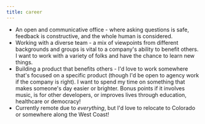 ```yaml
---
title: career
---
```


- An open and communicative office - where asking questions is safe, feedback is constructive, and the whole human is considered.
- Working with a diverse team - a mix of viewpoints from different backgrounds and groups is vital to a company's ability to benefit others. I want to work with a variety of folks and have the chance to learn new things.
- Building a product that benefits others - I'd love to work somewhere that's focused on a specific product (though I'd be open to agency work if the company is right). I want to spend my time on something that makes someone's day easier or brighter. Bonus points if it involves music, is for other developers, or improves lives through education, healthcare or democracy!
- Currently remote due to *everything*, but I'd love to relocate to Colorado or somewhere along the West Coast!

<!-- - Building a product that benefits others - though I'm open to other options, I'd prefer to work on a product (or group of products) that provide value to others. Even value in small ways counts! I'm not looking to change the world - I just want to spend my time on something that makes someone's day a little bit easier or brighter. -->